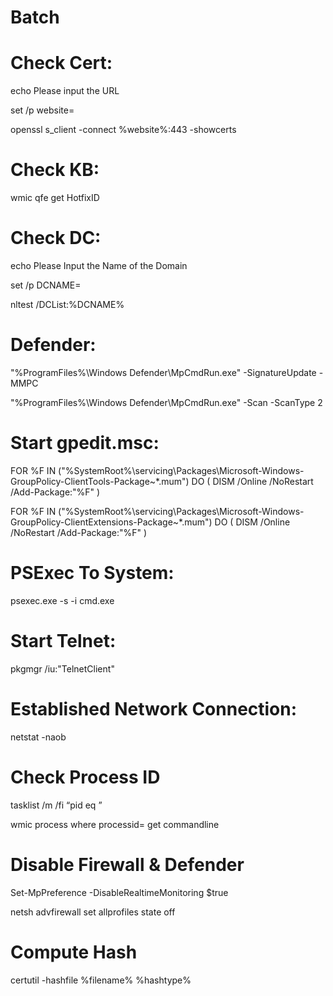 # Batch

# Check Cert:
echo Please input the URL

set /p website=

openssl s_client -connect %website%:443 -showcerts

# Check KB:
wmic qfe get HotfixID

# Check DC:
echo Please Input the Name of the Domain

set /p DCNAME=

nltest /DCList:%DCNAME%

# Defender:
"%ProgramFiles%\Windows Defender\MpCmdRun.exe" -SignatureUpdate -MMPC

"%ProgramFiles%\Windows Defender\MpCmdRun.exe" -Scan -ScanType 2

# Start gpedit.msc:
FOR %F IN ("%SystemRoot%\servicing\Packages\Microsoft-Windows-GroupPolicy-ClientTools-Package~*.mum") DO ( DISM /Online /NoRestart /Add-Package:"%F" )

FOR %F IN ("%SystemRoot%\servicing\Packages\Microsoft-Windows-GroupPolicy-ClientExtensions-Package~*.mum") DO ( DISM /Online /NoRestart /Add-Package:"%F" )

# PSExec To System:
psexec.exe -s -i cmd.exe

# Start Telnet:
pkgmgr /iu:"TelnetClient"

# Established Network Connection:
netstat -naob

# Check Process ID
tasklist /m /fi “pid eq <PID>”

wmic process where processid=<PID> get commandline

# Disable Firewall & Defender
Set-MpPreference -DisableRealtimeMonitoring $true

netsh advfirewall set allprofiles state off

# Compute Hash
certutil -hashfile  %filename%  %hashtype%
